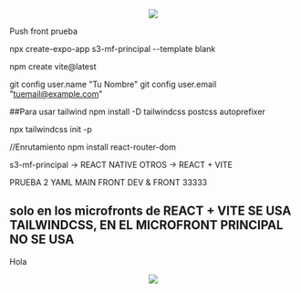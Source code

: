 <p align="center">
  <img src="https://user-images.githubusercontent.com/73097560/115834477-dbab4500-a447-11eb-908a-139a6edaec5c.gif">
</p>


Push front prueba

npx create-expo-app s3-mf-principal --template blank

npm create vite@latest

git config user.name "Tu Nombre" git config user.email "tuemail@example.com"

##Para usar tailwind
npm install -D tailwindcss postcss autoprefixer

npx tailwindcss init -p  

//Enrutamiento
npm install react-router-dom
   
s3-mf-principal -> REACT NATIVE
OTROS -> REACT + VITE

PRUEBA 2 YAML MAIN FRONT DEV & FRONT 33333

## solo en los microfronts de REACT + VITE SE USA TAILWINDCSS, EN EL MICROFRONT PRINCIPAL NO SE USA 

Hola



<p align="center">
  <img src="https://user-images.githubusercontent.com/73097560/115834477-dbab4500-a447-11eb-908a-139a6edaec5c.gif">
</p>
